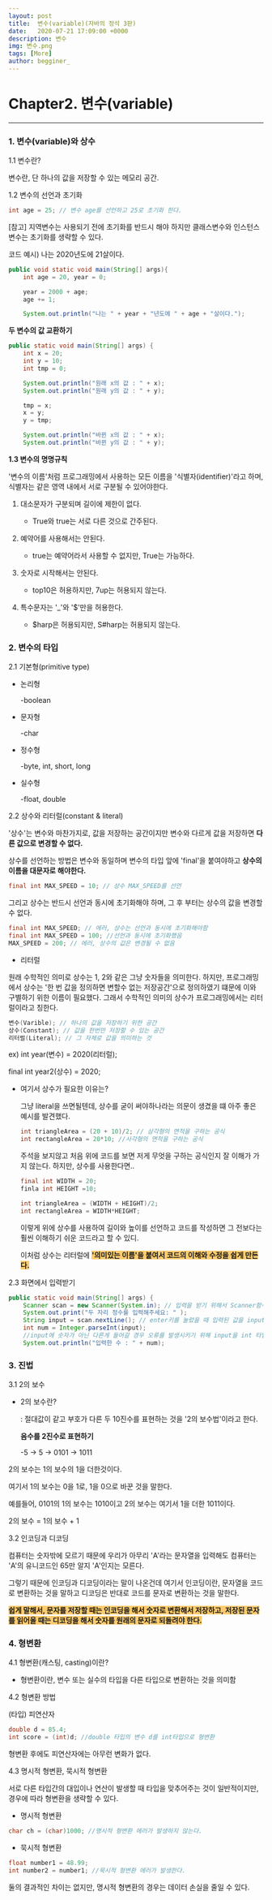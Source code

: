 ```yaml
---
layout: post
title:  변수(variable)(자바의 정석 3판)
date:   2020-07-21 17:09:00 +0000
description: 변수
img: 변수.png
tags: [More]
author: begginer_
---
```


# Chapter2. 변수(variable)

---

### 1. 변수(variable)와 상수

1.1 변수란?

 변수란, 단 하나의 값을 저장할 수 있는 메모리 공간.

1.2 변수의 선언과 초기화 

```java
int age = 25; // 변수 age를 선언하고 25로 초기화 한다.
```

[참고] 지역변수는 사용되기 전에 초기화를 반드시 해야 하지만 클래스변수와 인스턴스변수는 초기화를 생략할 수 있다.

코드 예시) 나는 2020년도에 21살이다.

```java
public void static void main(String[] args){
	int age = 20, year = 0;

	year = 2000 + age;
	age += 1;

	System.out.println("나는 " + year + "년도에 " + age + "살이다.");
```

<span style="font-weight:bold">두 변수의 값 교환하기</span>

```java
public static void main(String[] args) {
	int x = 20;
	int y = 10;
	int tmp = 0;

	System.out.println("원래 x의 값 : " + x);
	System.out.println("원래 y의 값 : " + y);

	tmp = x;
	x = y;
	y = tmp;

	System.out.println("바뀐 x의 값 : " + x);
	System.out.println("바뀐 y의 값 : " + y);
```

<span style="font-weight:bold">1.3 변수의 명명규칙</span>

 '변수의 이름'처럼 프로그래밍에서 사용하는 모든 이름을 '식별자(identifier)'라고 하며, 식별자는 같은 영역 내에서 서로 구분될 수 있어야한다.

1. 대소문자가 구분되며 길이에 제한이 없다.

      - True와 true는 서로 다른 것으로 간주된다.

  2. 예약어를 사용해서는 안된다.

      - true는 예약어라서 사용할 수 없지만, True는 가능하다.

  3. 숫자로 시작해서는 안된다.

      - top10은 허용하지만, 7up는 허용되지 않는다.

  4. 특수문자는 '_'와 '$'만을 허용한다.

      - $harp은 허용되지만, S#harp는 허용되지 않는다.


### 2. 변수의 타입

2.1 기본형(primitive type)

- 논리형

    -boolean

- 문자형

    -char

- 정수형

    -byte, int, short, long

- 실수형

    -float, double

2.2 상수와 리터럴(constant & literal)

 '상수'는 변수와 마찬가지로, 값을 저장하는 공간이지만 변수와 다르게 값을 저장하면 <span style="font-weight:bold">다른 값으로 변경할 수 없다.</span>

상수를 선언하는 방법은 변수와 동일하며 변수의 타입 앞에 'final'을 붙여야하고 <span style="font-weight:bold">상수의 이름을 대문자로 해야한다.</span>

```java
final int MAX_SPEED = 10; // 상수 MAX_SPEED를 선언
```

그리고 상수는 반드시 선언과 동시에 초기화해야 하며, 그 후 부터는 상수의 값을 변경할 수 없다.

```java
final int MAX_SPEED; // 에러, 상수는 선언과 동시에 초기화해야함
final int MAX_SPEED = 100; //선언과 동시에 초기화했음
MAX_SPEED = 200; // 에러, 상수의 값은 변경될 수 없음
```

- 리터럴

 원래 수학적인 의미로 상수는 1, 2와 같은 그냥 숫자들을 의미한다. 하지만, 프로그래밍에서 상수는 '한 번 값을 정의하면 변할수 없는 저장공간'으로 정의하였기 떄문에 이와 구별하기 위한 이름이 필요했다. 그래서 수학적인 의미의 상수가 프로그래밍에서는 리터럴이라고 칭한다.

```java
변수(Varible); // 하나의 값을 저장하기 위한 공간
상수(Constant); // 값을 한번만 저장할 수 있는 공간
리터럴(Literal); // 그 자체로 값을 의미하는 것
```

ex) int year(변수) = 2020(리터럴);

final int year2(상수) = 2020;

- 여기서 상수가 필요한 이유는?

     그냥 literal을 쓰면될텐데, 상수를 굳이 써야하나라는 의문이 생겼을 떄 아주 좋은 예시를 발견했다.

    ```java
    int triangleArea = (20 + 10)/2; // 삼각형의 면적을 구하는 공식
    int rectangleArea = 20*10; //사각형의 면적을 구하는 공식
    ```

    주석을 보지않고 처음 위에 코드를 보면 저게 무엇을 구하는 공식인지 잘 이해가 가지 않는다. 하지만, 상수를 사용한다면..

    ```java
    final int WIDTH = 20;
    finla int HEIGHT =10;

    int triangleArea = (WIDTH + HEIGHT)/2;
    int rectangleArea = WIDTH*HEIGHT;
    ```

    이렇게 위에 상수를 사용하여 길이와 높이를 선언하고 코드를 작성하면 그 전보다는 훨씬 이해하기 쉬운 코드라고 할  수 있디.

     이처럼 상수는 리터럴에 <span style="font-weight:bold; background-color:#fdcb6e">'의미있는 이름'을 붙여서 코드의 이해와 수정을 쉽게 만든다.</span>

2.3 화면에서 입력받기

```java
public static void main(String[] args) {
	Scanner scan = new Scanner(System.in); // 입력을 받기 위해서 Scanner함수 불러옴
	System.out.print("두 자리 정수를 입력해주세요: " );
	String input = scan.nextLine(); // enter키를 눌렀을 때 입력된 값을 input에 저장함
	int num = Integer.parseInt(input); 
	//input에 숫자가 아닌 다른게 들어갈 경우 오류를 발생시키기 위해 input을 int 타입으로 변환
	System.out.println("입력한 수 : " + num);
```

### 3. 진법

3.1 2의 보수

- 2의 보수란?

    : 절대값이 같고 부호가 다른 두 10진수를 표현하는 것을 '2의 보수법'이라고 한다.

    <span style="font-weight:bold">음수를 2진수로 표현하기</span>

    -5 → 5 → 0101 → 1011

 2의 보수는 1의 보수의 1을 더한것이다.

여기서 1의 보수는 0을 1로, 1을 0으로 바꾼 것을 말한다.

예를들어, 0101의 1의 보수는 1010이고 2의 보수는 여기서 1을 더한 1011이다.

2의 보수 = 1의 보수 + 1

3.2 인코딩과 디코딩

 컴퓨터는 숫자밖에 모르기 때문에 우리가 아무리 'A'라는 문자열을 입력해도 컴퓨터는 'A'의 유니코드인 65만 알지 'A'인지는 모른다.

그렇기 때문에 인코딩과 디코딩이라는 말이 나온건데 여기서 인코딩이란, 문자열을 코드로 변환하는 것을 말하고 디코딩은 반대로 코드를 문자로 변환하는 것을 말한다.

<span style="font-weight:bold; background-color:#fdcb6e">쉽게 말해서, 문자를 저장할 때는 인코딩을 해서 숫자로 변환해서 저장하고, 저장된 문자를 읽어올 때는 디코딩을 해서 숫자를 원래의 문자로 되돌려야 한다.</span>

### 4. 형변환

4.1 형변환(캐스팅, casting)이란?

- 형변환이란, 변수 또는 실수의 타입을 다른 타입으로 변환하는 것을 의미함

4.2 형변환 방법

(타입) 피연산자

```java
double d = 85.4;
int score = (int)d; //double 타입의 변수 d를 int타입으로 형변환
```

형변환 후에도 피연산자에는 아무런 변화가 없다.

4.3 명시적 형변환, 묵시적 형변환

 서로 다른 타입간의 대입이나 연산이 발생할 때 타입을 맞추어주는 것이 일반적이지만, 경우에 따라 형변환을 생략할 수 있다.

- 명시적 형변환

```java
char ch = (char)1000; //명시적 형변환 에러가 발생하지 않는다.
```

- 묵시적 형변환

```java
float number1 = 48.99;
int number2 = number1; //묵시적 형변환 에러가 발생한다.
```

 둘의 결과적인 차이는 없지만, 명시적 형변환의 경우는 데이터 손실을 줄일 수 있다.